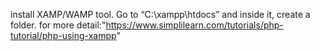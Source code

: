 install XAMP/WAMP tool.
Go to “C:\xampp\htdocs” and inside it, create a folder.
for more detail:"https://www.simplilearn.com/tutorials/php-tutorial/php-using-xampp"
